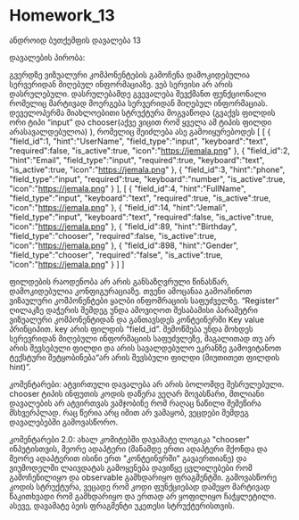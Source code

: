 # Homework_13
ანდროიდ ბუთქემფის დავალება 13

დავალების პირობა:

გვერდზე ვიზუალური კომპონენტების გამოჩენა დამოკიდებულია სერვერიდან მიღებულ ინფორმაციაზე. ვებ სერვისი არ არის დასრულებული. დასრულებამდე გვევალება შევქმანთ ფუნქციონალი რომელიც მარტივად მოერგება სერვერიდან მიღებულ ინფორმაციას. დეველოპერმა მიახლოებითი სტრუქტურა მოგვაწოდა (გვაქვს ფილდის ორი ტიპი “input” და chooser(აქვე ვიცით რომ ყველა ამ ტიპის ფილდი არასავალდებულოა) ), რომელიც შეიძლება ასე გამოიყურებოდეს 
[ 
[ 
{ 
"field_id":1, 
"hint":"UserName", 
"field_type":"input", 
"keyboard":"text", 
"required":false, 
"is_active":true, 
"icon":"https://jemala.png" 
}, 
{ 
"field_id":2, 
"hint":"Email", 
"field_type":"input", 
"required":true, 
"keyboard":"text", 
"is_active":true, 
"icon":"https://jemala.png" 
}, 
{ 
"field_id":3, 
"hint":"phone", 
"field_type":"input", 
"required":true, 
"keyboard":"number", 
"is_active":true, 
"icon":"https://jemala.png" 
} 
], 
[ 
{ 
"field_id":4,
"hint":"FullName", 
"field_type":"input", 
"keyboard":"text", 
"required":true, 
"is_active":true, 
"icon":"https://jemala.png" }, 
{ 
"field_id":14, 
"hint":"Jemali", 
"field_type":"input", 
"keyboard":"text", 
"required":false, 
"is_active":true, 
"icon":"https://jemala.png" }, 
{ 
"field_id":89, 
"hint":"Birthday", 
"field_type":"chooser", 
"required":false, 
"is_active":true, 
"icon":"https://jemala.png" }, 
{ 
"field_id":898, 
"hint":"Gender", 
"field_type":"chooser", 
"required":"false", 
"is_active":true, 
"icon":"https://jemala.png" } 
] 
]

ფილდების რაოდენობა არ არის განსაზღვრული წინასწარ, დამოკიდებულია კონფიგურაციაზე. თვენი ამოცანაა გამოაჩინოთ ვიზაულური კომპონენტები ყალბი ინფომრაციის საფუძველზე. “Register” ღილაკზე დაჭერის შემდეგ უნდა ამოვიღოთ შესაბამისი პარამეტრი ვიზუალური კომპონენტიდან და განთავსდეს კონტეინერში Key value პრინციპით. key არის ფილდის “field_id”. შემოწმება უნდა მოხდეს სერევრიდან მიღებული ინფორმაციის საფუძვლეზე, მაგალითად თუ არ არის შევსებული ფილდი და არის სავალდებულო ეკრანზე გამოვიტანოთ ტექსტური შეტყობინება“არ არის შევსბული ფილდი (მიუთითეთ ფილდის hint)”.

კომენტარები:
ატვირთული დავალება არ არის ბოლომდე შესრულებული. chooser ტიპის ინფუთის კოდის დაწერა ვეღარ მოვასწარი, მთლიანი დავალების არ ატვირთვას ვამჯობინე რომ რაღაც ნაწილი შემეწირა მსხვერპლად. 
რაც წერია არც იმით არ ვამაყობ, ვეცდები შემდეგ დავალებებში გამოვასწორო. 

კომენტარები 2.0:
ახალ კომიტებში დავამატე ლოგიკა "chooser" ინპუტისთვის, მეორე ადაპტერი (მანამდე ერთი ადაპტერი მქონდა და მეორე ადაპტერით ისინი ერთ "კონტეინერში" გავაერთიანე) და ვიუმოდელში ლაივდატას გამოყენება დავიწყე ცვლილებები რომ გამოჩენილიყო და observable გამხდარიყო ფრაგმენტში. გამოვასწორე კოდის სტრუქტურა, ვეცადე რომ კოდი ფუნქციებად დამეყო მარტივად წაკითხვადი რომ გამხდარიყო და ერთად არ ყოფილიყო ჩაჭყლეტილი. ასევე, დავამატე ბეის ფრაგმენტი უკეთესი სტრუქტურისთვის.
